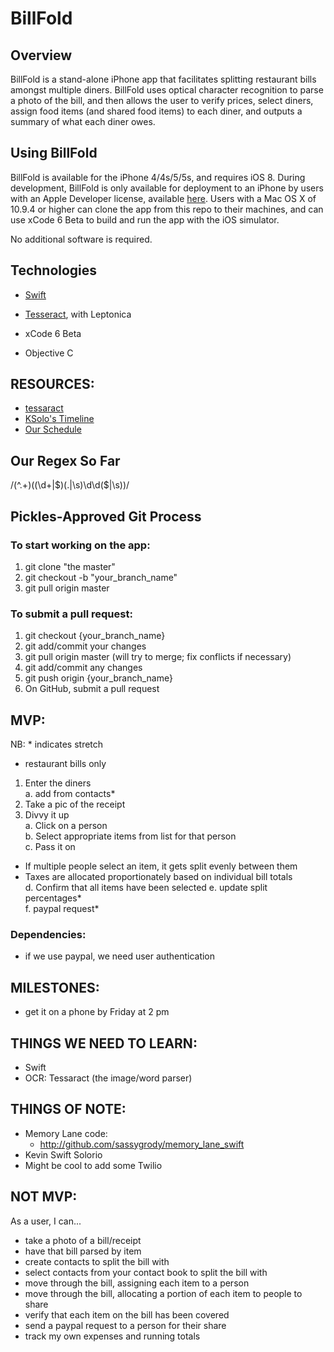BillFold
========

## Overview

BillFold is a stand-alone iPhone app that facilitates splitting restaurant bills amongst multiple diners. BillFold uses optical character recognition to parse a photo of the bill, and then allows the user to verify prices, select diners, assign food items (and shared food items) to each diner, and outputs a summary of what each diner owes.

## Using BillFold

BillFold is available for the iPhone 4/4s/5/5s, and requires iOS 8. During development, BillFold is only available for deployment to an iPhone by users with an Apple Developer license, available [here](https://developer.apple.com/programs/ios/). Users with a Mac OS X of 10.9.4 or higher can clone the app from this repo to their machines, and can use xCode 6 Beta to build and run the app with the iOS simulator. 

No additional software is required.

## Technologies

- [Swift](https://developer.apple.com/swift/) 
- [Tesseract](https://code.google.com/p/tesseract-ocr/), with Leptonica
- xCode 6 Beta

- Objective C


## RESOURCES:
- [tessaract](https://github.com/ldiqual/tesseract-ios)
- [KSolo's Timeline](https://github.com/fireflies-2014/phase-3-guide/blob/reorganize/resources/final-projects.md)
- [Our Schedule](https://github.com/KimpossibleG/billfold/blob/master/schedule)


## Our Regex So Far
/(^.+)((\d+|\$)(\.|\s)\d\d($|\s))/

## Pickles-Approved Git Process

### To start working on the app:
1. git clone "the master"
2. git checkout -b "your_branch_name"
3. git pull origin master

### To submit a pull request:
1. git checkout {your_branch_name}
2. git add/commit your changes
3. git pull origin master (will try to merge; fix conflicts if necessary)
4. git add/commit any changes
5. git push origin {your_branch_name}
6. On GitHub, submit a pull request


## MVP:
NB: * indicates stretch

- restaurant bills only

1. Enter the diners   
a. add from contacts*
2. Take a pic of the receipt    
3. Divvy it up   
a. Click on a person   
b. Select appropriate items from list for that person   
c. Pass it on   
- If multiple people select an item, it gets split evenly between them   
- Taxes are allocated proportionately based on individual bill totals   
d. Confirm that all items have been selected
e. update split percentages*   
f. paypal request*   

### Dependencies:
  - if we use paypal, we need user authentication

## MILESTONES:
- get it on a phone by Friday at 2 pm

## THINGS WE NEED TO LEARN:
- Swift
- OCR: Tessaract (the image/word parser)

## THINGS OF NOTE:
- Memory Lane code:
  - http://github.com/sassygrody/memory_lane_swift
- Kevin Swift Solorio
- Might be cool to add some Twilio
 

## NOT MVP:
As a user, I can...
- take a photo of a bill/receipt
- have that bill parsed by item
- create contacts to split the bill with
- select contacts from your contact book to split the bill with
- move through the bill, assigning each item to a person
- move through the bill, allocating a portion of each item to people to share
- verify that each item on the bill has been covered
- send a paypal request to a person for their share
- track my own expenses and running totals


